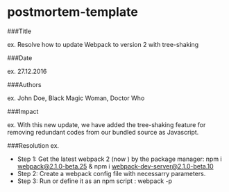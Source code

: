 # postmortem-template

###Title

ex. Resolve how to update Webpack to version 2 with tree-shaking

###Date

ex. 27.12.2016

###Authors

ex. John Doe, Black Magic Woman, Doctor Who

###Impact

ex. With this new update, we have added the tree-shaking feature for removing redundant codes from our bundled source as Javascript.

###Resolution
ex.
* Step 1: Get the latest webpack 2 (now ) by the package manager: npm i webpack@2.1.0-beta.25 & npm i webpack-dev-server@2.1.0-beta.10
* Step 2: Create a webpack config file with necessarry parameters.
* Step 3: Run or define it as an npm script : webpack -p
